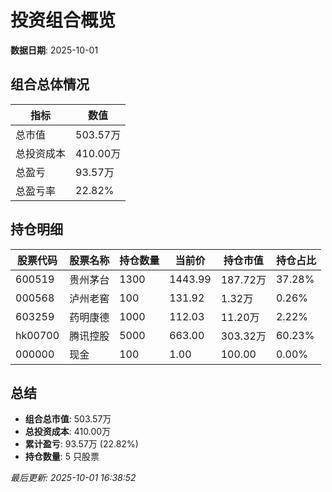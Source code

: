 # 投资组合概览

**数据日期**: 2025-10-01

## 组合总体情况

| 指标 | 数值 |
|------|------|
| 总市值 | 503.57万 |
| 总投资成本 | 410.00万 |
| 总盈亏 | 93.57万 |
| 总盈亏率 | 22.82% |

## 持仓明细

| 股票代码 | 股票名称 | 持仓数量 | 当前价 | 持仓市值 | 持仓占比 |
|----------|----------|----------|--------|----------|----------|
| 600519 | 贵州茅台 | 1300 | 1443.99 | 187.72万 | 37.28% |
| 000568 | 泸州老窖 | 100 | 131.92 | 1.32万 | 0.26% |
| 603259 | 药明康德 | 1000 | 112.03 | 11.20万 | 2.22% |
| hk00700 | 腾讯控股 | 5000 | 663.00 | 303.32万 | 60.23% |
| 000000 | 现金 | 100 | 1.00 | 100.00 | 0.00% |

## 总结

- **组合总市值**: 503.57万
- **总投资成本**: 410.00万
- **累计盈亏**: 93.57万 (22.82%)
- **持仓数量**: 5 只股票

*最后更新: 2025-10-01 16:38:52*
